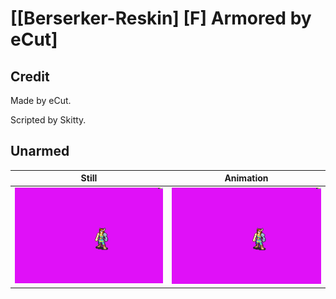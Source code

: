# [\[Berserker-Reskin\] \[F\] Armored by eCut]

## Credit

Made by eCut.

Scripted by Skitty.

## Unarmed

| Still | Animation |
| :---: | :-------: |
| ![Unarmed still](./Unarmed_000.png) | ![Unarmed animation](./Unarmed.gif) |

